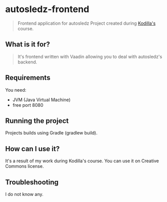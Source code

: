 # autosledz-frontend
> Frontend application for autosledz
> Project created during <a href="http://kodilla.com">Kodilla's</a> course.

## What is it for?
> It's frontend written with Vaadin allowing you to deal with autosledz's backend.

## Requirements
You need:
* JVM (Java Virtual Machine)
* free port 8080

## Running the project
Projects builds using Gradle (gradlew build).

## How can I use it?
It's a result of my work during Kodilla's course. You can use it on Creative Commons license.

## Troubleshooting
I do not know any.
